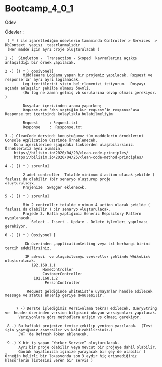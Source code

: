 # Bootcamp_4_0_1



Ödev 

Ödevler : 

	 ( * ) ile işaretlediğim ödevlerin tamamında Controller > Services  > DbContext  yapısı  tasarlanmalıdır.
	 (Her madde için ayrı proje oluşturulacak )

	1 -)  Singleton -  Transaction - Scoped  kavramlarını açıkça anlaşıldığı bir örnek yapılacak.  

	2 -) [( * ) opsiyonel]
		    MiddleWare Loglama yapan bir projemiz yapılacak. Request ve response’lar ayrı ayrı loglanacak.
			Log içeriklerini sizin belirlemenizi istiyorum.  Dosyayı açında anlaşılır şekilde olması önemli. 
			(Bu log ne zaman gelmiş vb sorularına cevap olması gerekiyor. )
            		
			Dosyalar içerisinden arama yaparken;  
			Request.txt ‘den seçtiğim bir request’in response’unu  Response.txt içerisinde kolaylıkla bulabilmeliyim
			
			Request     : Request.txt
			Response    :  Response.txt

	3 -) CleanCode dersinde konuştuğumuz tüm maddelerin örneklerini Console Application üzerinde örneklenecek.
		Konu içeriklerine aşağıdaki linklerden ulaşabilirsiniz. Örnekleriniz aynı olmasın.
		https://bilisim.io/2020/04/20/clean-code-principles/
		https://bilisim.io/2020/04/25/clean-code-method-principles/

	4 -) [( * ) zorunlu] 
		
		    2 adet controller  Totalde minimum 4 action olacak şekilde ( fazlası da olabilir )bir senaryo oluşturup proje 		    oluşturulacak.
		    Projenize  Swagger eklenecek.
	            
	5 -) [( * ) zorunlu] 

		    Min 2 controller totalde minimum 4 action olacak şekilde ( fazlası da olabilir ) bir senaryo oluşturulacak.
		    Projede 3. Hafta yaptığımız Generic Repository Pattern uygulanacak.
	            Select - Insert - Update - Delete işlemleri yapılması gerekiyor.
		   
	6 -) [( * ) Opsiyonel ] 

		     Db üzerinden ,applicationSetting veya txt herhangi birini tercih edebilirsiniz.

		     IP adresi  ve ulaşabileceği controller şeklinde WhiteList oluşturulacak.
				192.168.1.1
					 HomeController 
					 CustomerController
				 192.168.1.2
					  PersonController

		      Request geldiğinde whiteList’e uymayanlar handle edilecek message ve status eklenip geriye dönülebilir.

		
         7 -) Derste işlediğimiz Versionlama tekrar edilecek. QueryString ve  header üzerinden version bilgisini okuyan versiyonları yapılacak. 
	      Versiyonlara göre methodlara erişim vs olması gerekiyor.
		 
	 8 -) Bu haftaki projemize temize çekilip yeniden yazılacak.  (Test için yaptığımız controller vs kaldırabilirsiniz.)
	      JWT ‘de Refresh Token eklenecek.
			
	 9 -) X bir iş yapan “Worker Service” oluşturulacak.
	      Ayrı bir proje olabilir veya mevcut bir projeye dahil olabilir. 
	      Günlük hayatınızda işinize yarayacak bir şey de olabilir ( Örneğin belirli bir lokasyonda son 3 aydır hiç erişmediğiniz klasörlerin listesini veren bir servis )
		    
	            
			

		
		 	
			
